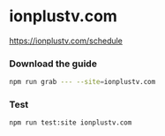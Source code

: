 # ionplustv.com

https://ionplustv.com/schedule

### Download the guide

```sh
npm run grab --- --site=ionplustv.com
```

### Test

```sh
npm run test:site ionplustv.com
```
